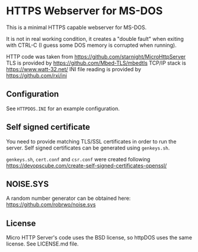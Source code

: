 # HTTPS Webserver for MS-DOS
This is a minimal HTTPS capable webserver for MS-DOS.

It is not in real working condition, it creates a "double fault" when exiting with CTRL-C (I guess some DOS memory is corrupted when running).

HTTP code was taken from https://github.com/starnight/MicroHttpServer
TLS is provided by https://github.com/Mbed-TLS/mbedtls
TCP/IP stack is https://www.watt-32.net/
INI file reading is provided by https://github.com/rxi/ini

## Configuration
See `HTTPDOS.INI` for an example configuration.

## Self signed certificate
You need to provide matching TLS/SSL certificates in order to run the server.
Self signed certificates can be generated using `genkeys.sh`.

`genkeys.sh`, `cert.conf` and `csr.conf` were created following https://devopscube.com/create-self-signed-certificates-openssl/

## NOISE.SYS
A random number generator can be obtained here: https://github.com/robrwo/noise.sys

## License
Micro HTTP Server's code uses the BSD license, so httpDOS uses the same license. See LICENSE.md file.
